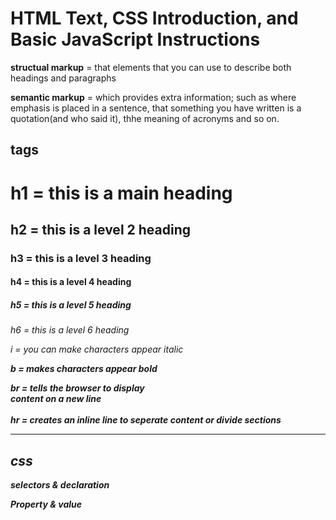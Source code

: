 # HTML Text, CSS Introduction, and Basic JavaScript Instructions

**structual markup** = that elements that you can use to describe both headings and paragraphs

**semantic markup** = which provides extra information; such as where emphasis is placed in a sentence, that something you have written is a quotation(and who said it), thhe meaning of acronyms and so on.

## tags

<h1> h1  = this is a main heading
<h2> h2  = this is a level 2 heading
<h3> h3  = this is a level 3 heading
<h4> h4 = this is a level 4 heading
<h5> h5 = this is a level 5 heading
<h6> h6 = this is a level 6 heading
 <br />

<i> i = you can make characters appear italic

<b> b = makes characters appear bold
 
br = tells the browser to display <br /> content on a new line <br /> <br />
hr = creates an inline line to seperate content or divide sections

<hr />
  
 

## css

selectors & declaration

Property & value

<style>

<link>
href
rel 
type
